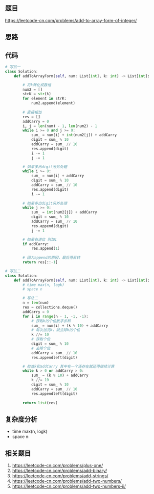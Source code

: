 ## 题目
https://leetcode-cn.com/problems/add-to-array-form-of-integer/

## 思路

## 代码
```python
# 写法一
class Solution:
    def addToArrayForm(self, num: List[int], k: int) -> List[int]:

        # 将k转化成数组
        num2 = []
        strK = str(k)
        for element in strK:
            num2.append(element)
        
        # 直接相加 
        res = []
        addCarry = 0
        i, j = len(num) - 1, len(num2) - 1
        while i >= 0 and j >= 0:
            sum_ = num[i] + int(num2[j]) + addCarry
            digit = sum_ % 10
            addCarry = sum_ // 10
            res.append(digit)
            i -= 1
            j -= 1

        # 如果多出digit另外处理
        while i >= 0:
            sum_ = num[i] + addCarry
            digit = sum_ % 10
            addCarry = sum_ // 10
            res.append(digit)
            i -= 1
        
        # 如果多出digit另外处理
        while j >= 0:
            sum_ = int(num2[j]) + addCarry
            digit = sum_ % 10
            addCarry = sum_ // 10
            res.append(digit)
            j -= 1

        # 如果有进位 则加1
        if addCarry:
            res.append(1)
        
        # 因为append的原因，最后得反转
        return res[::-1]

# 写法二 
class Solution:
    def addToArrayForm(self, num: List[int], k: int) -> List[int]:
        # time max(n, logk)
        # space n

        # 写法二
        n = len(num)
        res = collections.deque()
        addCarry = 0
        for i in range(n - 1, -1, -1):
            # 获取k的个位数字求和
            sum_ = num[i] + (k % 10) + addCarry
            # 每次加完k，就去除k的个位
            k //= 10
            # 获取个位
            digit = sum_ % 10
            # 去除个位
            addCarry = sum_ // 10
            res.appendleft(digit)

        # 检查k和addCarry 其中有一个还存在就还得继续计算
        while k > 0 or addCarry > 0:
            sum_ = (k % 10) + addCarry
            k //= 10
            digit = sum_ % 10
            addCarry = sum_ // 10
            res.appendleft(digit)
        
        return list(res)
```


## 复杂度分析
* time max(n, logk)
* space n

## 相关题目
1. https://leetcode-cn.com/problems/plus-one/
2. https://leetcode-cn.com/problems/add-binary/
3. https://leetcode-cn.com/problems/add-strings/
4. https://leetcode-cn.com/problems/add-two-numbers/
5. https://leetcode-cn.com/problems/add-two-numbers-ii/

